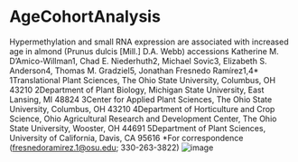 # AgeCohortAnalysis
Hypermethylation and small RNA expression are associated with increased age in almond (Prunus dulcis [Mill.] D.A. Webb) accessions
Katherine M. D’Amico-Willman1, Chad E. Niederhuth2, Michael Sovic3, Elizabeth S. Anderson4, Thomas M. Gradziel5, Jonathan Fresnedo Ramírez1,4*
1Translational Plant Sciences, The Ohio State University, Columbus, OH 43210
2Department of Plant Biology, Michigan State University, East Lansing, MI 48824
3Center for Applied Plant Sciences, The Ohio State University, Columbus, OH 43210
4Department of Horticulture and Crop Science, Ohio Agricultural Research and Development Center, The Ohio State University, Wooster, OH 44691
5Department of Plant Sciences, University of California, Davis, CA 95616
*For correspondence (fresnedoramirez.1@osu.edu; 330-263-3822)
![image](https://github.com/kmdamico/AgeCohortAnalysis/assets/45393600/69e583dc-f308-40cb-a376-4c1727833ca7)
